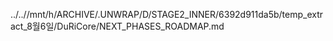 ../..//mnt/h/ARCHIVE/.UNWRAP/D/STAGE2_INNER/6392d911da5b/temp_extract_8월6일/DuRiCore/NEXT_PHASES_ROADMAP.md